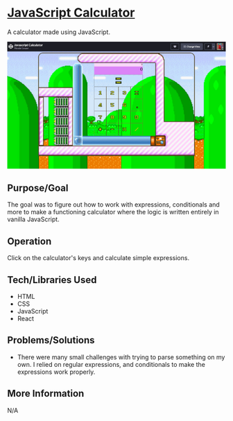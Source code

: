 # [JavaScript Calculator](https://codepen.io/wmcooper2/full/jOOWVVg)
A calculator made using JavaScript.

![Screenshot](screenshot.jpg)

## Purpose/Goal
The goal was to figure out how to work with expressions, conditionals and more to make a functioning calculator where the logic is written entirely in vanilla JavaScript.

## Operation
Click on the calculator's keys and calculate simple expressions.

## Tech/Libraries Used
* HTML
* CSS
* JavaScript
* React

## Problems/Solutions
* There were many small challenges with trying to parse something on my own. I relied on regular expressions, and conditionals to make the expressions work properly.

## More Information
N/A

